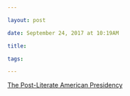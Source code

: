 ```yaml
---

layout: post

date: September 24, 2017 at 10:19AM

title:

tags:

---
```



[The Post-Literate American Presidency](https://newrepublic.com/article/144940/trump-tv-post-literate-american-presidency)
